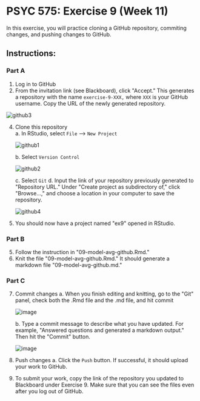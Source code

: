 # PSYC 575: Exercise 9 (Week 11)

In this exercise, you will practice cloning a GitHub repository, commiting changes, and pushing changes to GitHub. 

## Instructions:

### Part A

1. Log in to GitHub
2. From the invitation link (see Blackboard), click "Accept." This generates a repository with the name `exercise-9-XXX,` where `XXX` is your GitHub username. Copy the URL of the newly generated repository.

![github3](https://user-images.githubusercontent.com/6175332/140252363-8c0ef328-5d44-4515-8db4-f22b00db31be.png)

4. Clone this repository    
    a. In RStudio, select `File` --> `New Project`
    
    ![github1](https://user-images.githubusercontent.com/6175332/140252303-670bb5a3-bb24-4a88-abc6-d1ed77628558.png)
    
    b. Select `Version Control`
    
    ![github2](https://user-images.githubusercontent.com/6175332/140252332-e8bffb7a-b56b-44f2-b7d4-6d309bcbc5b1.png)    
    
    c. Select `Git`
    d. Input the link of your repository previously generated to "Repository URL." Under "Create project as subdirectory of," click "Browse...," and choose a location in your computer to save the repository.
    
    ![github4](https://user-images.githubusercontent.com/6175332/140252395-d9d66df3-8e1d-4f05-920f-2e9de5b51719.png)
    
4. You should now have a project named "ex9" opened in RStudio. 

### Part B

5. Follow the instruction in "09-model-avg-github.Rmd."
6. Knit the file "09-model-avg-github.Rmd." It should generate a markdown file "09-model-avg-github.md."

### Part C

7. Commit changes
    a. When you finish editing and knitting, go to the "Git" panel, check both the .Rmd file and the .md file, and hit commit
    
    ![image](https://user-images.githubusercontent.com/6175332/140252614-26f09881-654b-4cfa-af04-08cf64a59bd6.png)
    
    b. Type a commit message to describe what you have updated. For example, "Answered questions and generated a markdown output." Then hit the "Commit" button.
    
    ![image](https://user-images.githubusercontent.com/6175332/140252674-5fc08073-3f3d-46f0-96a4-844ffdf4fa8b.png)

8. Push changes
    a. Click the `Push` button. If successful, it should upload your work to GitHub.
9. To submit your work, copy the link of the repository you updated to Blackboard under Exercise 9. Make sure that you can see the files even after you log out of GitHub.
